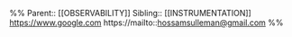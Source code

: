 %%
Parent:: [[OBSERVABILITY]]
Sibling:: [[INSTRUMENTATION]]
https://www.google.com
https://mailto::hossamsulleman@gmail.com
%%
